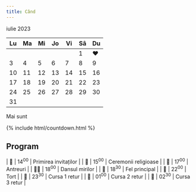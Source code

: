 ```yaml
---
title: Când
---
```


iulie 2023

| Lu | Ma | Mi | Jo | Vi | Sâ | Du |
| --- | --- | --- | --- | --- | --- |--- |
|  |  |  |  |  | 1 | <span class="heartbeat">❤️</span> |
| 3 | 4 | 5 | 6 | 7 | 8 | 9 |
| 10 | 11 | 12 | 13 | 14 | 15 | 16 |
| 17 | 18 | 19 | 20 | 21 | 22 | 23 |
| 24 | 25 | 26 | 27 | 28 | 29 | 30 |
| 31 |  |  |  |  |  |  |

Mai sunt

{% include html/countdown.html %}

## Program

| 🤝 | 14<sup>00</sup> | Primirea invitaților |
| 💒 | 15<sup>00</sup>  | Ceremonii religioase |
| 🧆 | 17<sup>00</sup>  | Antreuri |
| 🕺💃 | 18<sup>00</sup> | Dansul mirilor |
| 🍲 | 18<sup>30</sup> | Fel principal |
| 🎂 | 22<sup>00</sup> | Tort |
| 🚌 | 23<sup>30</sup> | Cursa 1 retur |
| 🚌 | 01<sup>00</sup> | Cursa 2 retur |
| 🚌 | 02<sup>30</sup> | Cursa 3 retur |
